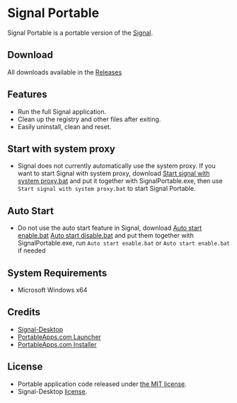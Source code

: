 # Signal Portable
Signal Portable is a portable version of the [Signal](https://signal.org).

## Download
All downloads available in the [Releases](https://github.com/gek64/SignalPortable/releases)

## Features
* Run the full Signal application.
* Clean up the registry and other files after exiting.
* Easily uninstall, clean and reset.

## Start with system proxy
* Signal does not currently automatically use the system proxy. If you want to start Signal with system proxy, download [Start signal with system proxy.bat](https://github.com/gek64/SignalPortable/raw/refs/heads/main/Start%20signal%20with%20system%20proxy.bat) and put it together with SignalPortable.exe, then use `Start signal with system proxy.bat` to start Signal Portable.

## Auto Start
* Do not use the auto start feature in Signal, download [Auto start enable.bat](https://github.com/gek64/SignalPortable/raw/refs/heads/main/Auto%20start%20enable.bat) [Auto start disable.bat](https://github.com/gek64/SignalPortable/raw/refs/heads/main/Auto%20start%20disable.bat) and put them together with SignalPortable.exe, run `Auto start enable.bat` or `Auto start enable.bat` if needed

## System Requirements
* Microsoft Windows x64

## Credits
* [Signal-Desktop](https://github.com/signalapp/Signal-Desktop)
* [PortableApps.com Launcher](https://portableapps.com/apps/development/portableapps.com_launcher)
* [PortableApps.com Installer](https://portableapps.com/apps/development/portableapps.com_installer)

## License
* Portable application code released under [the MIT license](https://github.com/gek64/SignalPortable/raw/main/LICENSE).
* Signal-Desktop [license](https://github.com/signalapp/Signal-Desktop/raw/main/LICENSE).
